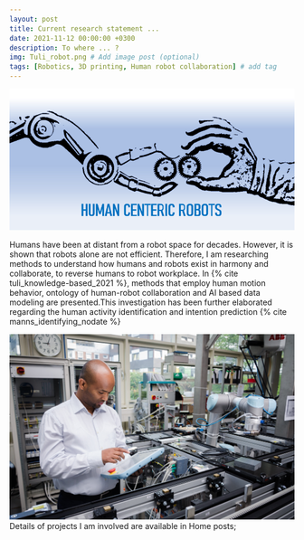 ```yaml
---
layout: post
title: Current research statement ...
date: 2021-11-12 00:00:00 +0300
description: To where ... ?
img: Tuli_robot.png # Add image post (optional)
tags: [Robotics, 3D printing, Human robot collaboration] # add tag
---
```


![HRC1](../assets/img/human_centric_robots.png)

Humans have been at distant from a robot space for decades. However, it is shown that robots alone are not efficient. Therefore, I am researching methods to understand how humans and robots exist in harmony and collaborate, to reverse humans to robot workplace. In {% cite tuli_knowledge-based_2021 %}, methods that employ human motion behavior, ontology of human-robot collaboration and AI based data modeling are presented.This investigation has been further elaborated regarding the human activity identification and intention prediction {% cite manns_identifying_nodate %}

![HRC2](../assets/img/Tuli_robot.png)
Details of projects I am involved are available in Home posts;



